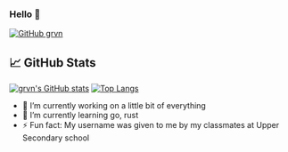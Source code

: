 ### Hello 👋

<!--
**grvn/grvn** is a ✨ _special_ ✨ repository because its `README.md` (this file) appears on your GitHub profile.

Here are some ideas to get you started:

- 🔭 I’m currently working on ...
- 🌱 I’m currently learning ...
- 👯 I’m looking to collaborate on ...
- 🤔 I’m looking for help with ...
- 💬 Ask me about ...
- 📫 How to reach me: ...
- 😄 Pronouns: ...
- ⚡ Fun fact: ...
-->

[![GitHub grvn](https://img.shields.io/github/followers/grvn?label=follow&style=social)](https://github.com/grvn)

## &#x1f4c8; GitHub Stats

[![grvn's GitHub stats](https://github-readme-stats.vercel.app/api?username=grvn&theme=tokyonight&show_icons=true&count_private=true&line_height=27)]()
[![Top Langs](https://github-readme-stats.vercel.app/api/top-langs/?username=grvn&theme=tokyonight&langs_count=3)]()

- 🔭 I’m currently working on a little bit of everything
- 🌱 I’m currently learning go, rust
- ⚡ Fun fact: My username was given to me by my classmates at Upper Secondary school
